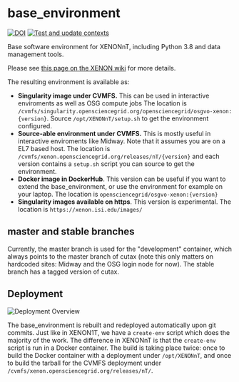 # base_environment

[![DOI](https://zenodo.org/badge/DOI/10.5281/zenodo.5555410.svg)](https://doi.org/10.5281/zenodo.5555410)
[![Test and update contexts](https://github.com/XENONnT/base_environment/actions/workflows/test_and_update.yml/badge.svg)](https://github.com/XENONnT/base_environment/actions/workflows/test_and_update.yml)

Base software environment for XENONnT, including Python 3.8 and data management tools.

Please see [this page on the XENON wiki](https://xe1t-wiki.lngs.infn.it/doku.php?id=xenon%3Axenonnt%3Acomputing%3Abaseenvironment) for more details.

The resulting environment is available as:

* **Singularity image under CVMFS.** This can be used in interactive enviroments as well as OSG compute jobs
  The location is `/cvmfs/singularity.opensciencegrid.org/opensciencegrid/osgvo-xenon:{version}`. Source
  `/opt/XENONnT/setup.sh` to get the environment configured.
* **Source-able environment under CVMFS.** This is mostly useful in interactive enviroments like Midway. Note
  that it assumes you are on a EL7 based host. The location is
  `/cvmfs/xenon.opensciencegrid.org/releases/nT/{version}` and each version contains a `setup.sh` script
  you can source to get the environment.
* **Docker image in DockerHub**. This version can be useful if you want to extend the base_environment, or
  use the environment for example on your laptop. The location is `opensciencegrid/osgvo-xenon:{version}`
* **Singularity images available on https**. This version is experimental. The
  location is `https://xenon.isi.edu/images/`
  
## master and stable branches
Currently, the master branch is used for the "development" container, which always points to the master branch of cutax (note this only matters on hardcoded sites: Midway and the OSG login node for now). The stable branch has a tagged version of cutax.

## Deployment

![Deployment Overview](https://raw.githubusercontent.com/XENONnT/base_environment/master/images/deployment.png)

The base_environment is rebuilt and redeployed automatically upon git commits. Just like in
XENON1T, we have a `create-env` script which does the majority of the work. The difference
in XENONnT is that the `create-env` script is run in a Docker container. The build is 
taking place twice: once to build the Docker container with a deployment under
`/opt/XENONnT`, and once to build the tarball for the CVMFS deployment under
`/cvmfs/xenon.opensciencegrid.org/releases/nT/`.





